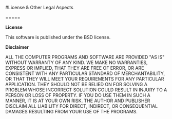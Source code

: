 #License & Other Legal Aspects

=====

**License**

This software is published under the BSD license.


**Disclaimer**

ALL THE COMPUTER PROGRAMS AND SOFTWARE ARE PROVIDED "AS IS" WITHOUT WARRANTY OF ANY KIND. WE MAKE NO WARRANTIES, EXPRESS OR IMPLIED, THAT THEY ARE FREE OF ERROR, OR ARE CONSISTENT WITH ANY PARTICULAR STANDARD OF MERCHANTABILITY, OR THAT THEY WILL MEET YOUR REQUIREMENTS FOR ANY PARTICULAR APPLICATION. THEY SHOULD NOT BE RELIED ON FOR SOLVING A PROBLEM WHOSE INCORRECT SOLUTION COULD RESULT IN INJURY TO A PERSON OR LOSS OF PROPERTY. IF YOU DO USE THEM IN SUCH A MANNER, IT IS AT YOUR OWN RISK. THE AUTHOR AND PUBLISHER DISCLAIM ALL LIABILITY FOR DIRECT, INDIRECT, OR CONSEQUENTIAL DAMAGES RESULTING FROM YOUR USE OF THE PROGRAMS.
